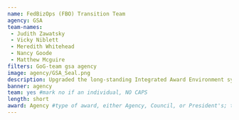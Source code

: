 ```yaml
---
name: FedBizOps (FBO) Transition Team
agency: GSA
team-names:
 - Judith Zawatsky
 - Vicky Niblett
 - Meredith Whitehead
 - Nancy Goode
 - Matthew Mcguire
filters: GoG-team gsa agency
image: agency/GSA_Seal.png
description: Upgraded the long-standing Integrated Award Environment system by merging it into the new beta.SAM.gov. Their modernized, more efficient customer-friendly system makes contracting opportunities easier, saving both the federal government and business customers time and resources.
banner: agency
team: yes #mark no if an individual, NO CAPS
length: short
award: Agency #type of award, either Agency, Council, or President's; this is case sensitive so make sure to match the options listed exactly. This section generates the format of the card
---
```

